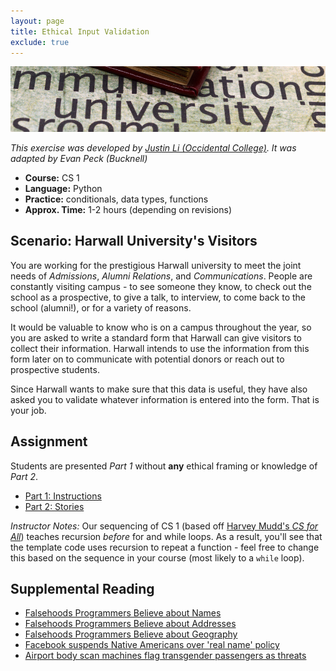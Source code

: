 ```yaml
---
layout: page
title: Ethical Input Validation
exclude: true
---
```

![university](img/university.jpg)

_This exercise was developed by [Justin Li (Occidental College)](https://justinnhli.com/). It was adapted by Evan Peck (Bucknell)_

- **Course:** CS 1
- **Language:** Python
- **Practice:** conditionals, data types, functions
- **Approx. Time:** 1-2 hours (depending on revisions)

## Scenario: Harwall University's Visitors
You are working for the prestigious Harwall university to meet the joint needs of _Admissions_, _Alumni Relations_, and _Communications_. People are constantly visiting campus - to see someone they know, to check out the school as a prospective, to give a talk, to interview, to come back to the school (alumni!), or for a variety of reasons.

It would be valuable to know who is on a campus throughout the year, so you are asked to write a standard form that Harwall can give visitors to collect their information. Harwall intends to use the information from this form later on to communicate with potential donors or reach out to prospective students.

Since Harwall wants to make sure that this data is useful, they have also asked you to validate whatever information is entered into the form. That is your job.

## Assignment
Students are presented _Part 1_ without **any** ethical framing or knowledge of _Part 2_.
- [Part 1: Instructions](instructions.html)
- [Part 2: Stories](stories.html)

_Instructor Notes:_ Our sequencing of CS 1 (based off [Harvey Mudd's _CS for All_](https://www.cs.hmc.edu/csforall/)) teaches recursion _before_ for and while loops. As a result, you'll see that the template code uses recursion to repeat a function - feel free to change this based on the sequence in your course (most likely to a `while` loop).

## Supplemental Reading
- [Falsehoods Programmers Believe about Names](https://www.kalzumeus.com/2010/06/17/falsehoods-programmers-believe-about-names/)
- [Falsehoods Programmers Believe about Addresses](https://www.mjt.me.uk/posts/falsehoods-programmers-believe-about-addresses/)
- [Falsehoods Programmers Believe about Geography](https://wiesmann.codiferes.net/wordpress/?p=15187)
- [Facebook suspends Native Americans over 'real name' policy](https://www.theguardian.com/technology/2015/feb/16/facebook-real-name-policy-suspends-native-americans)
- [Airport body scan machines flag transgender passengers as threats](http://time.com/4044914/transgender-tsa-body-scan/)

